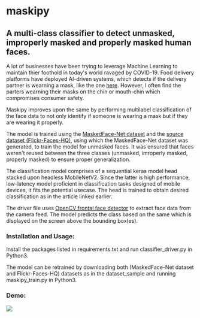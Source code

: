 # maskipy 
## A multi-class classifier to detect unmasked, improperly masked and properly masked human faces.

A lot of businesses have been trying to leverage Machine Learning to maintain thier foothold in today's world ravaged by COVID-19. Food delivery platforms have deployed AI-driven systems, which detects if the delivery partner is wearning a mask, like the one [here](https://www.pyimagesearch.com/2020/05/04/covid-19-face-mask-detector-with-opencv-keras-tensorflow-and-deep-learning/). However, I often find the parters wearning their masks on the chin or mouth-chin which compromises consumer safety.

Maskipy improves upon the same by performing multilabel classification of the face data to not only identify if someone is wearing a mask but if they are wearing it properly.

The model is trained using the [MaskedFace-Net dataset](https://github.com/cabani/MaskedFace-Net) and the [source dataset (Flickr-Faces-HQ)](https://github.com/NVlabs/ffhq-dataset), using which the MaskedFace-Net dataset was generated, to train the model for unmasked faces. It was ensured that faces weren't reused between the three classes (unmasked, imroperly masked, properly masked) to ensure proper generalization.

The classification model comprises of a sequential keras model head stacked upon headless MobileNetV2. Since the latter is high performance, low-latency model proficient in classification tasks designed of mobile devices, it fits the potential usecase. The head is trained to obtain desired classification as in the article linked earlier.

The driver file uses [OpenCV frontal face detector](https://github.com/opencv/opencv/blob/master/data/haarcascades/haarcascade_frontalface_default.xml) to extract face data from the camera feed. The model predicts the class based on the same which is displayed on the screen above the bounding box(es).

### Installation and Usage:
Install the packages listed in requirements.txt and run classifier_driver.py in Python3.

The model can be retrained by downloading both (MaskedFace-Net dataset and Flickr-Faces-HQ) datasets as in the dataset_sample and running maskipy_train.py in Python3.

### Demo:
![](demo.gif)
